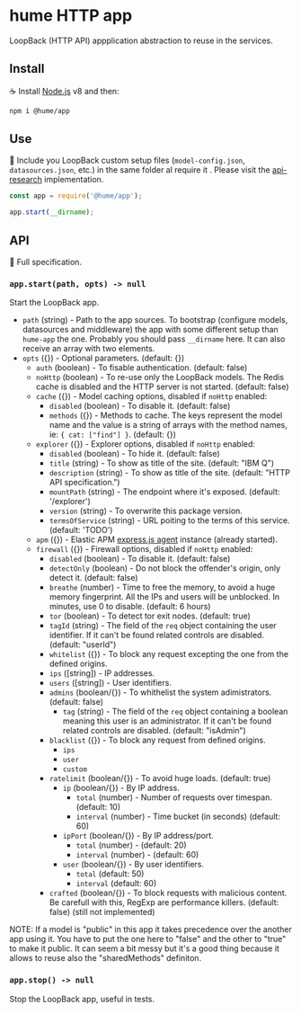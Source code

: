 # hume HTTP app

LoopBack (HTTP API) appplication abstraction to reuse in the services.

## Install

:coffee: Install [Node.js](https://nodejs.org/download) v8 and then:

```sh
npm i @hume/app
```

## Use

:pencil: Include you LoopBack custom setup files (`model-config.json`, `datasources.json`, etc.) in the same folder al require it . Please visit the [api-research](../services/api-research) implementation.

```js
const app = require('@hume/app');

app.start(__dirname);
```

## API

:eyes: Full specification.

### `app.start(path, opts) -> null`

Start the LoopBack app.

- `path` (string) - Path to the app sources. To bootstrap (configure models, datasources and middleware) the app with some different setup than `hume-app` the one. Probably you should pass `__dirname` here. It can also receive an array with two elements.
- `opts` ({}) - Optional parameters. (default: {})
  - `auth` (boolean) - To fisable authentication. (default: false)
  - `noHttp` (boolean) - To re-use only the LoopBack models. The Redis cache is disabled and the HTTP server is not started. (default: false)
  - `cache` ({}) - Model caching options, disabled if `noHttp` enabled:
    - `disabled` (boolean) - To disable it. (default: false)
    - `methods` ({}) - Methods to cache. The keys represent the model name and the value is a string of arrays with the method names, ie: `{ cat: ["find"] }`. (default: {})
  - `explorer` ({}) - Explorer options, disabled if `noHttp` enabled:
    - `disabled` (boolean) - To hide it. (default: false)
    - `title` (string) - To show as title of the site. (default: "IBM Q")
    - `description` (string) - To show as title of the site. (default: "HTTP API specification.")
    - `mountPath` (string) - The endpoint where it's exposed. (default: '/explorer')
    - `version` (string) - To overwrite this package version.
    - `termsOfService` (string) - URL poiting to the terms of this service. (default: 'TODO')
  - `apm` ({}) - Elastic APM [express.js agent](https://www.elastic.co/guide/en/apm/agent/nodejs/current/express.html) instance (already started).
  - `firewall` ({}) - Firewall options, disabled if `noHttp` enabled:
    - `disabled` (boolean) - To disable it. (default: false)
    - `detectOnly` (boolean) - Do not block the offender's origin, only detect it. (default: false)
    - `breathe` (number) - Time to free the memory, to avoid a huge memory fingerprint. All the IPs and users will be unblocked. In minutes, use 0 to disable. (default: 6 hours)
    - `tor` (boolean) - To detect tor exit nodes. (default: true)
    - `tagId` (string) - The field of the `req` object containing the user identifier. If it can't be found related controls are disabled. (default: "userId")
    - `whitelist` ({}) - To block any request excepting the one from the defined origins.
    - `ips` ([string]) - IP addresses.
    - `users` ([string]) - User identifiers.
    - `admins` (boolean/{}) - To whithelist the system adimistrators. (default: false)
      - `tag` (string) - The field of the `req` object containing a boolean meaning this user is an administrator. If it can't be found related controls are disabled. (default: "isAdmin")
    - `blacklist` ({}) - To block any request from defined origins.
      - `ips`
      - `user`
      - `custom`
    - `ratelimit` (boolean/{}) - To avoid huge loads. (default: true)
      - `ip` (boolean/{}) - By IP address.
        - `total` (number) - Number of requests over timespan. (default: 10)
        - `interval` (number) - Time bucket (in seconds) (default: 60)
      - `ipPort` (boolean/{}) - By IP address/port.
        - `total` (number) - (default: 20)
        - `interval` (number) - (default: 60)
      - `user` (boolean/{}) - By user identifiers.
        - `total` (default: 50)
        - `interval` (default: 60)
    - `crafted` (boolean/{}) - To block requests with malicious content. Be carefull with this, RegExp are performance killers. (default: false) (still not implemented)

NOTE: If a model is "public" in this app it takes precedence over the another app using it. You have to put the one here to "false" and the other to "true" to make it public. It can seem a bit messy but it's a good thing because it allows to reuse also the "sharedMethods" definiton.

### `app.stop() -> null`

Stop the LoopBack app, useful in tests.
